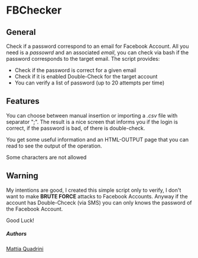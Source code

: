 # FBChecker
## General
Check if a password correspond to an email for Facebook Account. All you need is a _passowrd_ and an associated _email_, you can check via bash if the password corresponds to the target email. The script provides:
 - Check if the password is correct for a given email
 - Check if it is enabled Double-Check for the target account
 - You can verify a list of password (up to 20 attempts per time)

## Features

You can choose between manual insertion or importing a _.csv_ file with separator ";". The result is a nice screen that informs you if the login is correct, if the password is bad, of there is double-check.

You get some useful information and an HTML-OUTPUT page that you can read to see the output of the operation.

Some characters are not allowed

## Warning
My intentions are good, I created this simple script only to verify, I don't want to make **BRUTE FORCE** attacks to Facebook Accounts. Anyway if the account has Double-Chceck (via SMS) you can only knows the password of the Facebook Account.

Good Luck!


##### Authors

[Mattia Quadrini](mailto:mattiaquadrini@gmail.com)

